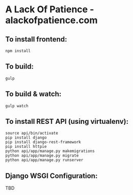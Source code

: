 A Lack Of Patience - alackofpatience.com
===========================================

To install frontend:
--------------------

```
npm install
```

To build:
---------

```
gulp
```

To build & watch:
-----------------

```
gulp watch
```

To install REST API (using virtualenv):
---------------------------------------

```
source api/bin/activate 
pip install django
pip install django-rest-framework
pip install httpie
python api/app/manage.py makemigrations
python api/app/manage.py migrate
python api/app/manage.py runserver
```

Django WSGI Configuration:
--------------------------

TBD
